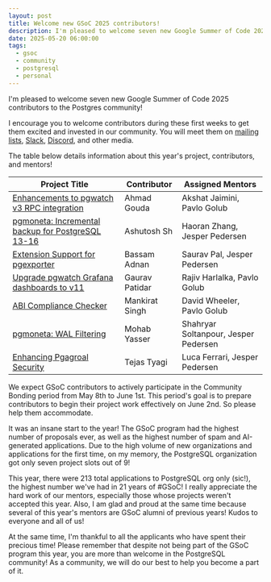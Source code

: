 ```yaml
---
layout: post
title: Welcome new GSoC 2025 contributors!
description: I'm pleased to welcome seven new Google Summer of Code 2025 contributors to the Postgres community!
date: 2025-05-20 06:00:00
tags:
  - gsoc
  - community
  - postgresql
  - personal
---
```


I'm pleased to welcome seven new Google Summer of Code 2025 contributors to the Postgres community!

I encourage you to welcome contributors during these first weeks to get them excited and invested in our community.
You will meet them on [mailing lists](https://www.postgresql.org/list/), [Slack](https://postgresteam.slack.com),
[Discord](https://discord.gg/N7zU66vM), and other media.

The table below details information about this year's project, contributors, and mentors!

| Project Title                                       | Contributor    | Assigned Mentors                     |
| --------------------------------------------------- | -------------- | ------------------------------------ |
| [Enhancements to pgwatch v3 RPC integration]        | Ahmad Gouda    | Akshat Jaimini, Pavlo Golub          |
| [pgmoneta: Incremental backup for PostgreSQL 13-16] | Ashutosh Sh    | Haoran Zhang, Jesper Pedersen        |
| [Extension Support for pgexporter]                  | Bassam Adnan   | Saurav Pal, Jesper Pedersen          |
| [Upgrade pgwatch Grafana dashboards to v11]         | Gaurav Patidar | Rajiv Harlalka, Pavlo Golub          |
| [ABI Compliance Checker]                            | Mankirat Singh | David Wheeler, Pavlo Golub           |
| [pgmoneta: WAL Filtering]                           | Mohab Yasser   | Shahryar Soltanpour, Jesper Pedersen |
| [Enhancing Pgagroal Security]                       | Tejas Tyagi    | Luca Ferrari, Jesper Pedersen        |

[Enhancements to pgwatch v3 RPC integration]: https://summerofcode.withgoogle.com/programs/2025/projects/4Be9mT3p
[pgmoneta: Incremental backup for PostgreSQL 13-16]: https://summerofcode.withgoogle.com/programs/2025/projects/HAmOi5Y7
[Extension Support for pgexporter]: https://summerofcode.withgoogle.com/programs/2025/projects/AWQtfg8b
[Upgrade pgwatch Grafana dashboards to v11]: https://summerofcode.withgoogle.com/programs/2025/projects/UhsBaCiE
[ABI Compliance Checker]: https://summerofcode.withgoogle.com/programs/2025/projects/jFquLTUi
[pgmoneta: WAL Filtering]: https://summerofcode.withgoogle.com/programs/2025/projects/ttqxjXNx
[Enhancing Pgagroal Security]: https://summerofcode.withgoogle.com/programs/2025/projects/ttqxjXNx

We expect GSoC contributors to actively participate in the Community Bonding period from May 8th to June 1st.
This period's goal is to prepare contributors to begin their project work effectively on June 2nd.
So please help them accommodate.

It was an insane start to the year! The GSoC program had the highest number of proposals ever,
as well as the highest number of spam and AI-generated applications. Due to the high volume
of new organizations and applications for the first time, on my memory, the PostgreSQL organization
got only seven project slots out of 9!

This year, there were 213 total applications to PostgreSQL org only (sic!), the highest number we've
had in 21 years of #GSoC! I really appreciate the hard work of our mentors, especially those whose
projects weren't accepted this year. Also, I am glad and proud at the same time because several
of this year's mentors are GSoC alumni of previous years! Kudos to everyone and all of us!

At the same time, I'm thankful to all the applicants who have spent their precious time! Please remember
that despite not being part of the GSoC program this year, you are more than welcome in the PostgreSQL
community! As a community, we will do our best to help you become a part of it.
